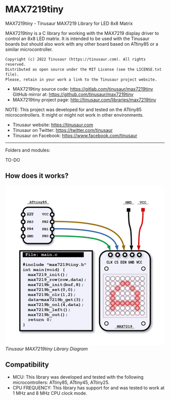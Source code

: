# MAX7219tiny

MAX7219tiny - Tinusaur MAX7219 Library for LED 8x8 Matrix

MAX7219tiny is a C library for working with the MAX7219 display driver to control an 8x8 LED matrix. It is intended to be used with the Tinusaur boards but should also work with any other board based on ATtiny85 or a similar microcontroller.

    Copyright (c) 2022 Tinusaur (https://tinusaur.com). All rights reserved.
    Distributed as open source under the MIT License (see the LICENSE.txt file).
    Please, retain in your work a link to the Tinusaur project website.

- MAX7219tiny source code:   https://gitlab.com/tinusaur/max7219tiny  
  GitHub mirror at: https://github.com/tinusaur/max7219tiny
- MAX7219tiny project page:  http://tinusaur.com/libraries/max7219tiny

NOTE: This project was developed for and tested on the ATtiny85 microcontrollers. It might or might not work in other environments.

- Tinusaur website: https://tinusaur.com
- Tinusaur on Twitter: https://twitter.com/tinusaur
- Tinusaur on Facebook: https://www.facebook.com/tinusaur

-------------------------------------------------------------------------------

Folders and modules:

TO-DO


## How does it works?

![Tinusaur MAX7219tiny Library Diagram](/media/Tinusaur-MAX7219tiny-Diagram.png "Tinusaur MAX7219tiny Library Diagram")*Tinusaur MAX7219tiny Library Diagram*

## Compatibility

- MCU: This library was developed and tested with the following microcontrollers: ATtiny85, ATtiny45, ATtiny25.
- CPU FREQUENCY: This library has support for and was tested to work at 1 MHz and 8 MHz CPU clock mode.

